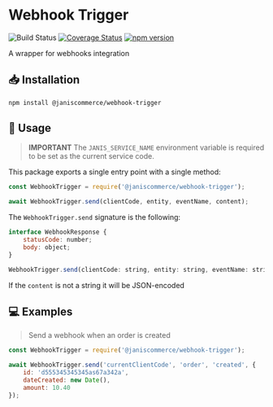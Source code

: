 # Webhook Trigger

![Build Status](https://github.com/janis-commerce/webhook-trigger/workflows/Build%20Status/badge.svg)
[![Coverage Status](https://coveralls.io/repos/github/janis-commerce/webhook-trigger/badge.svg?branch=master)](https://coveralls.io/github/janis-commerce/webhook-trigger?branch=master)
[![npm version](https://badge.fury.io/js/%40janiscommerce%2Fwebhook-trigger.svg)](https://www.npmjs.com/package/@janiscommerce/webhook-trigger)

A wrapper for webhooks integration

## :inbox_tray: Installation

```sh
npm install @janiscommerce/webhook-trigger
```

## :hammer: Usage

> **IMPORTANT**
> The `JANIS_SERVICE_NAME` environment variable is required to be set as the current service code.

This package exports a single entry point with a single method:

```js
const WebhookTrigger = require('@janiscommerce/webhook-trigger');

await WebhookTrigger.send(clientCode, entity, eventName, content);
```

The `WebhookTrigger.send` signature is the following:

```js
interface WebhookResponse {
	statusCode: number;
	body: object;
}

WebhookTrigger.send(clientCode: string, entity: string, eventName: string, content: string | object): Promise<WebhookResponse>;
```

If the `content` is not a string it will be JSON-encoded

## :computer: Examples

> Send a webhook when an order is created

```js
const WebhookTrigger = require('@janiscommerce/webhook-trigger');

await WebhookTrigger.send('currentClientCode', 'order', 'created', {
	id: 'd555345345345as67a342a',
	dateCreated: new Date(),
	amount: 10.40
});
```
